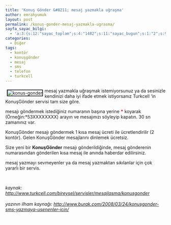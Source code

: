 ```yaml
---
title: 'Konuş Gönder &#8211; mesaj yazmakla uğraşma'
author: emrahyumuk
layout: post
permalink: /konus-gonder-mesaj-yazmakla-ugrasma/
sayfa_sayac_bilgi:
  - 'a:3:{s:12:"sayac_toplam";s:4:"1482";s:11:"sayac_bugun";s:1:"2";s:9:"son_okuma";s:10:"1364745151";}'
categories:
  - Diğer
tags:
  - kontör
  - konuşgönder
  - mesaj
  - sms
  - telefon
  - turkcell
---
```

<img src="http://www.emrahyumuk.com/blog/wp-content/uploads/konus-gonder.jpg" alt="konus-gonder" align="left" border="2" hspace="5" vspace="5" />mesaj yazmakla uğraşmak istemiyorsunuz ya da sesinizle kendinizi daha iyi ifade etmek istiyorsanız Turkcell &#8216;in KonuşGönder servisi tam size göre.

mesajı göndermek istediğiniz numaranın başına <font color="#ff0000"><strong></strong></font> yerine <font color="#ff0000"><strong>*</strong></font> koyarak (Örneğin:*53XXXXXXXX) arayın ve mesajınızı söyleyip kapatın. 30 sn zamanınız var.

<!--more-->

KonuşGönder mesajı göndermek 1 kısa mesaj ücreti ile ücretlendirilir (2 kontör). Gelen KonuşGönder mesajlarını dinlemek ücretsiz.

Size yeni bir **KonuşGönder** mesajı gönderildiğinde, mesaj gönderenin numarasından gönderilen kısa mesaj ile anında haberdar edilirsiniz.

mesaj yazmayı sevmeyenler ya da mesaj yazmaktan sıkılanlar için çok yararlı bir servis.

<font color="#ffffff">. </font>

<address>
  kaynak: <a href="http://www.turkcell.com/bireysel/servisler/mesajlasma/konusgonder" target="_blank">http://www.turkcell.com/bireysel/servisler/mesajlasma/konusgonder<br /> </a><br /> yazının ilham kaynağı: <a href="http://www.burak.com/2008/03/24/konusgonder-sms-yazmaya-usenenler-icin/" target="_blank">http://www.burak.com/2008/03/24/konusgonder-sms-yazmaya-usenenler-icin/</a>
</address>

<font color="#ffffff">. </font>